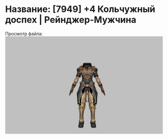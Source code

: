 # Название: [7949] +4 Кольчужный доспех | Рейнджер-Мужчина

Просмотр файла:
![p020002.png](p020002.png)